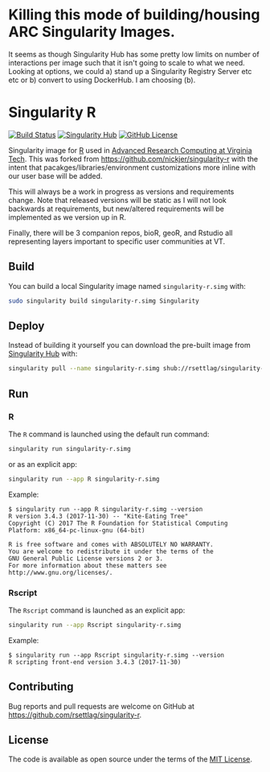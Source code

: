 # Killing this mode of building/housing ARC Singularity Images. 
It seems as though Singularity Hub has some pretty low limits on number of interactions per image such that it isn't going to scale to what we need.  Looking at options, we could a) stand up a Singularity Registry Server etc etc or b) convert to using DockerHub.  I am choosing (b).  

# Singularity R

[![Build Status](https://travis-ci.org/rsettlag/singularity-r.svg?branch=master)](https://travis-ci.org/rsettlag/singularity-r)
[![Singularity Hub](https://www.singularity-hub.org/static/img/hosted-singularity--hub-%23e32929.svg)](https://singularity-hub.org/collections/462)
[![GitHub License](https://img.shields.io/badge/license-MIT-green.svg)](https://opensource.org/licenses/MIT)

Singularity image for [R] used in [Advanced Research Computing at Virginia Tech](https://www.arc.vt.edu).  This was forked from https://github.com/nickjer/singularity-r with the intent that pacakges/libraries/environment customizations more inline with our user base will be added.

This will always be a work in progress as versions and requirements change.  Note that released versions will be static as I will not look backwards at requirements, but new/altered requirements will be implemented as we version up in R.

Finally, there will be 3 companion repos, bioR, geoR, and Rstudio all representing layers important to specific user communities at VT.

## Build

You can build a local Singularity image named `singularity-r.simg` with:

```sh
sudo singularity build singularity-r.simg Singularity
```

## Deploy

Instead of building it yourself you can download the pre-built image from
[Singularity Hub](https://www.singularity-hub.org) with:

```sh
singularity pull --name singularity-r.simg shub://rsettlag/singularity-r
```

## Run

### R

The `R` command is launched using the default run command:

```sh
singularity run singularity-r.simg
```

or as an explicit app:

```sh
singularity run --app R singularity-r.simg
```

Example:

```console
$ singularity run --app R singularity-r.simg --version
R version 3.4.3 (2017-11-30) -- "Kite-Eating Tree"
Copyright (C) 2017 The R Foundation for Statistical Computing
Platform: x86_64-pc-linux-gnu (64-bit)

R is free software and comes with ABSOLUTELY NO WARRANTY.
You are welcome to redistribute it under the terms of the
GNU General Public License versions 2 or 3.
For more information about these matters see
http://www.gnu.org/licenses/.
```

### Rscript

The `Rscript` command is launched as an explicit app:

```sh
singularity run --app Rscript singularity-r.simg
```

Example:

```console
$ singularity run --app Rscript singularity-r.simg --version
R scripting front-end version 3.4.3 (2017-11-30)
```

## Contributing

Bug reports and pull requests are welcome on GitHub at
https://github.com/rsettlag/singularity-r.

## License

The code is available as open source under the terms of the [MIT License].

[R]: https://www.r-project.org/
[MIT License]: http://opensource.org/licenses/MIT
